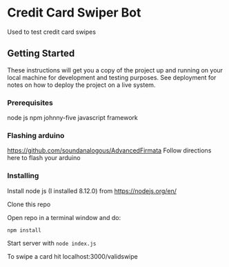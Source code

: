 # Credit Card Swiper Bot

Used to test credit card swipes

## Getting Started

These instructions will get you a copy of the project up and running on your local machine for development and testing purposes. See deployment for notes on how to deploy the project on a live system.

### Prerequisites

node js
npm
johnny-five javascript framework

### Flashing arduino
https://github.com/soundanalogous/AdvancedFirmata Follow directions here to flash your arduino

### Installing

Install node js (I installed 8.12.0) from https://nodejs.org/en/

Clone this repo

Open repo in a terminal window and do:
```
npm install
```

Start server with `node index.js`

To swipe a card hit localhost:3000/validswipe
